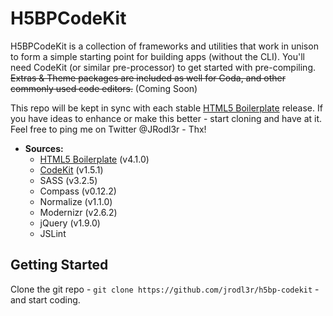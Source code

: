 # H5BPCodeKit
H5BPCodeKit is a collection of frameworks and utilities that work in
unison to form a simple starting point for building apps (without the
CLI). You'll need CodeKit (or similar pre-processor) to get started
with pre-compiling. ~~Extras & Theme packages are included as well
for Coda, and other commonly used code editors.~~ (Coming Soon)

This repo will be kept in sync with each stable
[HTML5 Boilerplate](https://github.com/h5bp/html5-boilerplate) release.
If you have ideas to enhance or make this better - start cloning and
have at it. Feel free to ping me on Twitter @JRodl3r - Thx!

* **Sources:**
    * [HTML5 Boilerplate](http://html5boilerplate.com) (v4.1.0)
    * [CodeKit](http://incident57.com/codekit) (v1.5.1)
    * SASS (v3.2.5)
    * Compass (v0.12.2)
    * Normalize (v1.1.0)
    * Modernizr (v2.6.2)
    * jQuery (v1.9.0)
    * JSLint


## Getting Started

Clone the git repo - `git clone https://github.com/jrodl3r/h5bp-codekit` -
and start coding.
